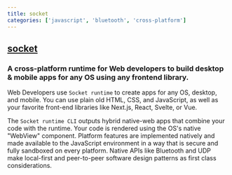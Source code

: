 ```yaml
---
title: socket
categories: ['javascript', 'bluetooth', 'cross-platform']
---
```

## [socket](https://github.com/socketsupply/socket)

### A cross-platform runtime for Web developers to build desktop & mobile apps for any OS using any frontend library.


Web Developers use `Socket runtime` to create apps for any OS, desktop, and mobile. You can use plain old HTML, CSS, and JavaScript, as well as your favorite front-end libraries like Next.js, React, Svelte, or Vue.  

The `Socket runtime CLI` outputs hybrid native-web apps that combine your code with the runtime. Your code is rendered using the OS's native "WebView" component. Platform features are implemented natively and made available to the JavaScript environment in a way that is secure and fully sandboxed on every platform. Native APIs like Bluetooth and UDP make local-first and peer-to-peer software design patterns as first class considerations.

